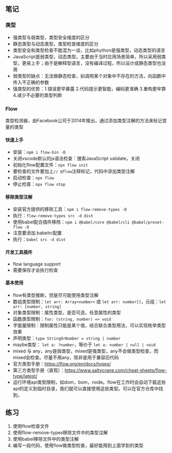 ## 笔记
### 类型
- 强类型与弱类型，类型安全维度的区分
- 静态类型与动态类型，类型检查维度的区分
- 类型安全和类型检查不能混为一谈，比如phython是强类型，动态类型的语言
- JavaScript是弱类型，动态类型，主要由于当时应用场景简单，所以采用弱类型，更易上手；由于是解释型语言，没有编译过程，所以设计成静态类型也没用
- 弱类型的缺点：无法做静态检查，如调用某个对象中不存在的方法，向函数中传入不正确的参数
- 强类型的优势：1.错误更早暴露 2.代码提示更智能，编码更准确 3.重构更牢靠 4.减少不必要的类型判断

### Flow
类型检测器，由Facebook公司于2014年推出，通过添加类型注解的方法来标记变量的类型

#### 快速上手
- 安装：`npm i flow-bin -D`
- 关闭vscode默认的js语法检查：搜索JavaScript validate，关闭
- 初始化flow配置文件：`npx flow init`
- 要检查的文件要加上`// @flow`注释标记，代码中添加类型注解
- 启动检查：`npx flow`
- 停止检查：`npx flow stop`

#### 移除类型注解
- 安装官方提供的移除工具：`npm i flow-remove-types -D`
- 执行：`flow-remove-types src -d dist`
- 使用babel配合插件移除：`npm i @babel/core @babel/cli @babel/preset-flow -D`
- 注意要添加.babelrc配置
- 执行：`babel src -d dist`

#### 开发工具插件
- flow language support
- 需要保存才会执行检查

#### 基本使用
- flow有类型推断，但是尽可能使用类型注解
- 数组类型限制：`let arr: Array<number>` 或 `let arr: number[]`，元组：`let arr: [number, string]`
- 对象类型限制：属性类型，是否可选，任意属性的类型
- 函数类型限制：`fun: (string, number) => void`
- 字面量限制：限制属性只能是某个值，结合联合类型用法，可以实现枚举类型效果
- 声明类型：`type StringOrNumber = string | number`
- maybe类型： `let a: ?number`，等价于 `let a: number | null | void`
- mixed 与 any，any是弱类型，mixed是强类型，any不会做类型检查，而mixed会检查。尽量不用any，除非是用于兼容旧代码
- 官方类型手册：https://flow.org/en/docs/types/
- 第三方类型手册（直观）：https://www.saltycrane.com/cheat-sheets/flow-type/latest/
- 运行环境api类型限制，如dom，bom，node。flow在工作时会自动下载这些api的定义到临时目录，我们就可以直接使用这些类型。可以在官方仓库中找到。

## 练习
1. 使用flow检查文件
2. 使用flow-remove-types移除文件中的类型注解
3. 使用babel移除文件中的类型注解
4. 编写一段代码，使用flow做类型检查，最好能用到上面学到的类型
